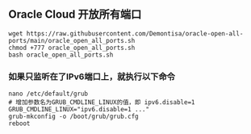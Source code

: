 ## Oracle Cloud 开放所有端口
```shell
wget https://raw.githubusercontent.com/Demontisa/oracle-open-all-ports/main/oracle_open_all_ports.sh
chmod +777 oracle_open_all_ports.sh
bash oracle_open_all_ports.sh
```

### 如果只监听在了IPv6端口上，就执行以下命令
```shell
nano /etc/default/grub
# 增加参数名为GRUB_CMDLINE_LINUX的值，即 ipv6.disable=1
GRUB_CMDLINE_LINUX="ipv6.disable=1 ..."
grub-mkconfig -o /boot/grub/grub.cfg
reboot
```
